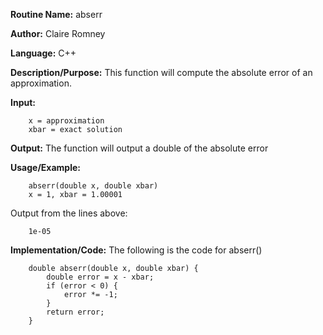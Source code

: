 **Routine Name:**       abserr

**Author:** Claire Romney

**Language:** C++

**Description/Purpose:** This function will compute the absolute error of an approximation.

**Input:** 
        
        x = approximation
        xbar = exact solution

**Output:** The function will output a double of the absolute error

**Usage/Example:**

        abserr(double x, double xbar)
        x = 1, xbar = 1.00001
       
Output from the lines above:

        1e-05
  
**Implementation/Code:** The following is the code for abserr()

        double abserr(double x, double xbar) {
	        double error = x - xbar;
	        if (error < 0) {
		        error *= -1;
	        }
	        return error;
        }
